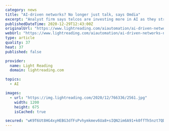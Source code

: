```yaml
---
category: news
title: "AI-driven networks? No longer just talk, says Omdia"
excerpt: "Analyst firm says telcos are investing more in AI as they strive for greater automation in service fulfillment and assurance."
publishedDateTime: 2020-12-29T12:43:00Z
originalUrl: "https://www.lightreading.com/aiautomation/ai-driven-networks-no-longer-just-talk-says-omdia/d/d-id/766336"
webUrl: "https://www.lightreading.com/aiautomation/ai-driven-networks-no-longer-just-talk-says-omdia/d/d-id/766336"
type: article
quality: 37
heat: 37
published: false

provider:
  name: Light Reading
  domain: lightreading.com

topics:
  - AI

images:
  - url: "https://img.lightreading.com/2020/12/766336/2561.jpg"
    width: 1200
    height: 675
    isCached: true

secured: "wK9T6Ut8HG4xyHEBG3dfFsPvhymkmev6Ua8+sIQN2im6A91+k0ffTh5nzt7QDtAK56X0IjgEyi4pYuxKOgyZ9gljXIZvihpDm1dE3suyJ4GR2a4Yy08vB5zJ9pYZ+3b931z8hidgP2pfIMKdHyQJbZPmTRxWx+kO4ixzN8Q+wrQc/AEwa+hQehhValLhp96YUvxf+e9Pf8Z2bq1TSOVWltWWjn8p/Rx8/k4K6LCrw+izUpAeZZr4pLS7WvPkMOFjK384a3JZhPkic3fZFA6Jvjm8L/6Jm+230BpS1+n/OVL28ovhwvsIgkUSLWLIp17rdjDvq7pmkjpsiL3fkvc3OH3GQG6gO8zE9ccvh/N1Q+E=;ns9TqK6aCskDRdopkdJ9Iw=="
---
```



